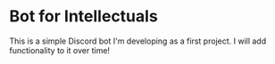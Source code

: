 # Bot for Intellectuals


This is a simple Discord bot I'm developing as a first project. I will add functionality to it over time!

